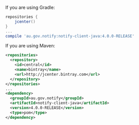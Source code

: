 If you are using Gradle:

```groovy
repositories {
    jcenter()
}
...
compile 'au.gov.notify:notify-client-java:4.0.0-RELEASE'
```

If you are using Maven:

```xml
<repositories>
  <repository>
    <id>central</id>
    <name>bintray</name>
    <url>http://jcenter.bintray.com</url>
  </repository>
</repositories>
...
<dependency>
  <groupId>au.gov.notify</groupId>
  <artifactId>notify-client-java</artifactId>
  <version>4.0.0-RELEASE</version>
  <type>pom</type>
</dependency>
```
